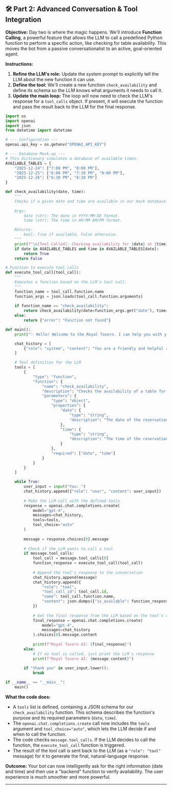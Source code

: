 
## 🛠️ Part 2: Advanced Conversation & Tool Integration

**Objective:** Day two is where the magic happens. We'll introduce **Function Calling**, a powerful feature that allows the LLM to call a predefined Python function to perform a specific action, like checking for table availability. This moves the bot from a passive conversationalist to an active, goal-oriented agent.

**Instructions:**

1.  **Refine the LLM's role:** Update the system prompt to explicitly tell the LLM about the new function it can use.
2.  **Define the tool:** We'll create a new function `check_availability` and define its schema so the LLM knows what arguments it needs to call it.
3.  **Update the main loop:** The loop will now need to check the LLM's response for a `tool_calls` object. If present, it will execute the function and pass the result back to the LLM for the final response.

<!-- end list -->

```python
import os
import openai
import json
from datetime import datetime

# --- Configuration ---
openai.api_key = os.getenv("OPENAI_API_KEY")

# --- Database Mock-up ---
# This dictionary simulates a database of available times.
AVAILABLE_TABLES = {
    "2025-12-24": ["7:00 PM", "8:00 PM"],
    "2025-12-25": ["6:00 PM", "7:30 PM", "9:00 PM"],
    "2025-12-26": ["6:30 PM", "8:30 PM"]
}

def check_availability(date, time):
    """
    Checks if a given date and time are available in our mock database.
    
    Args:
        date (str): The date in YYYY-MM-DD format.
        time (str): The time in HH:MM AM/PM format.

    Returns:
        bool: True if available, False otherwise.
    """
    print(f"\n[Tool Called]: Checking availability for {date} at {time}")
    if date in AVAILABLE_TABLES and time in AVAILABLE_TABLES[date]:
        return True
    return False

# Function to execute tool calls
def execute_tool_call(tool_call):
    """
    Executes a function based on the LLM's tool call.
    """
    function_name = tool_call.function.name
    function_args = json.loads(tool_call.function.arguments)
    
    if function_name == "check_availability":
        return check_availability(date=function_args.get("date"), time=function_args.get("time"))
    else:
        return {"error": "Function not found"}

def main():
    print("✨ Hello! Welcome to the Royal Tavern. I can help you with your dinner reservation.")

    chat_history = [
        {"role": "system", "content": "You are a friendly and helpful restaurant booking assistant named Royal Tavern AI. Your primary goal is to collect the user's party size, desired date, and time for a reservation. If the user provides all necessary details, use the `check_availability` tool to verify if a table is available. Once all information is gathered and the time slot is confirmed, tell the user the reservation is booked, and provide a confirmation number. Do not make up a confirmation number, instead respond with 'A-123-BOOKING'. Be concise and direct in your responses. Never assume the date, always ask for the full date and time. Do not make up dates or times."}
    ]

    # Tool definition for the LLM
    tools = [
        {
            "type": "function",
            "function": {
                "name": "check_availability",
                "description": "Checks the availability of a table for a specific date and time.",
                "parameters": {
                    "type": "object",
                    "properties": {
                        "date": {
                            "type": "string",
                            "description": "The date of the reservation in YYYY-MM-DD format, e.g., 2025-12-25."
                        },
                        "time": {
                            "type": "string",
                            "description": "The time of the reservation, e.g., '7:00 PM'."
                        }
                    },
                    "required": ["date", "time"]
                }
            }
        }
    ]

    while True:
        user_input = input("You: ")
        chat_history.append({"role": "user", "content": user_input})
        
        # Make the LLM call with the defined tools
        response = openai.chat.completions.create(
            model="gpt-4",
            messages=chat_history,
            tools=tools,
            tool_choice="auto"
        )
        
        message = response.choices[0].message
        
        # Check if the LLM wants to call a tool
        if message.tool_calls:
            tool_call = message.tool_calls[0]
            function_response = execute_tool_call(tool_call)
            
            # Append the tool's response to the conversation
            chat_history.append(message)
            chat_history.append({
                "role": "tool",
                "tool_call_id": tool_call.id,
                "name": tool_call.function.name,
                "content": json.dumps({"is_available": function_response})
            })
            
            # Get the final response from the LLM based on the tool's output
            final_response = openai.chat.completions.create(
                model="gpt-4",
                messages=chat_history
            ).choices[0].message.content
            
            print(f"Royal Tavern AI: {final_response}")
        else:
            # If no tool is called, just print the LLM's response
            print(f"Royal Tavern AI: {message.content}")
        
        if "thank you" in user_input.lower():
            break

if __name__ == "__main__":
    main()
```

**What the code does:**

  * A `tools` list is defined, containing a JSON schema for our `check_availability` function. This schema describes the function's purpose and its required parameters (`date`, `time`).
  * The `openai.chat.completions.create` call now includes the `tools` argument and `tool_choice="auto"`, which lets the LLM decide if and when to call the function.
  * The code checks `message.tool_calls`. If the LLM decides to call the function, the `execute_tool_call` function is triggered.
  * The result of the tool call is sent back to the LLM (as a `"role": "tool"` message) for it to generate the final, natural-language response.

**Outcome:** Your bot can now intelligently ask for the right information (date and time) and then use a "backend" function to verify availability. The user experience is much smoother and more powerful.

-----
